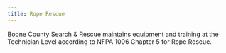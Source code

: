 ```yaml
---
title: Rope Rescue
---
```


Boone County Search & Rescue maintains equipment and training at the Technician Level according to NFPA 1006 Chapter 5 for Rope Rescue.

